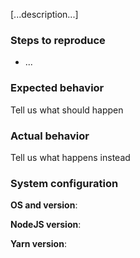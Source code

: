 [...description...]

### Steps to reproduce

* ...

### Expected behavior
Tell us what should happen

### Actual behavior
Tell us what happens instead

### System configuration
**OS and version**:

**NodeJS version**:

**Yarn version**:
